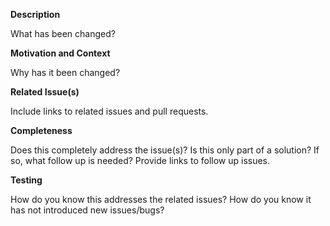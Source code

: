 **Description**

What has been changed?

**Motivation and Context**

Why has it been changed?

**Related Issue(s)**

Include links to related issues and pull requests.

**Completeness**

Does this completely address the issue(s)?
Is this only part of a solution? If so, what follow up is needed? Provide links to follow up issues.

**Testing**

How do you know this addresses the related issues?
How do you know it has not introduced new issues/bugs?
